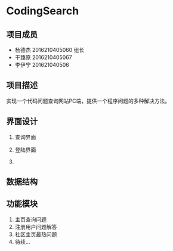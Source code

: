 # CodingSearch

## **项目成员**

* 杨德杰 2016210405060 组长
* 干臻原 2016210405067 
* 李伊宁 201621040506 

## **项目描述**
实现一个代码问题查询网站PC端，提供一个程序问题的多种解决方法。

## **界面设计**
1. 查询界面

2. 登陆界面

3. 


## **数据结构**

## **功能模块**
1. 主页查询问题
2. 注册用户问题解答
3. 社区主页最热问题
4. 待续...
